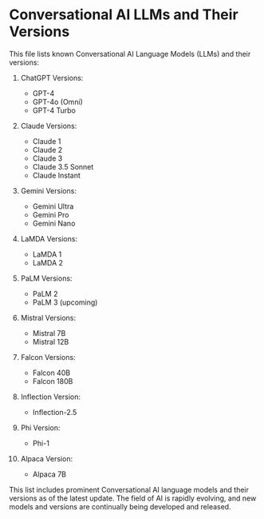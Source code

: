 # Conversational AI LLMs and Their Versions

This file lists known Conversational AI Language Models (LLMs) and their versions:

1. ChatGPT
   Versions:
   - GPT-4
   - GPT-4o (Omni)
   - GPT-4 Turbo

2. Claude
   Versions:
   - Claude 1
   - Claude 2
   - Claude 3
   - Claude 3.5 Sonnet
   - Claude Instant

3. Gemini
   Versions:
   - Gemini Ultra
   - Gemini Pro
   - Gemini Nano

4. LaMDA
   Versions:
   - LaMDA 1
   - LaMDA 2

5. PaLM
   Versions:
   - PaLM 2
   - PaLM 3 (upcoming)

6. Mistral
   Versions:
   - Mistral 7B
   - Mistral 12B

7. Falcon
   Versions:
   - Falcon 40B
   - Falcon 180B

8. Inflection
   Version:
   - Inflection-2.5

9. Phi
   Version:
   - Phi-1

10. Alpaca
    Version:
    - Alpaca 7B

This list includes prominent Conversational AI language models and their versions as of the latest update. The field of AI is rapidly evolving, and new models and versions are continually being developed and released.
